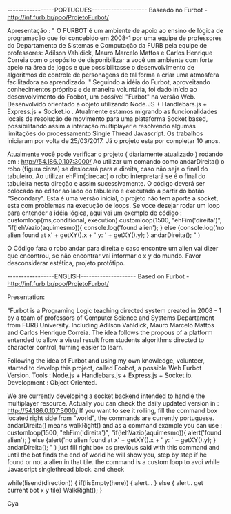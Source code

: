 -----------------PORTUGUES--------------------
Baseado no Furbot - http://inf.furb.br/poo/ProjetoFurbot/ 

Apresentação :
" O FURBOT é um ambiente de apoio ao ensino de lógica de programação que foi concebido em 2008-1 por uma equipe de professores do Departamento de Sistemas e Computação da FURB pela equipe de professores: Adilson Vahldick, Mauro Marcelo Mattos e Carlos Henrique Correia com o propósito de disponibilizar a você um ambiente com forte apelo na área de jogos e que possibilitasse o desenvolvimento de algoritmos de controle de personagens de tal forma a criar uma atmosfera facilitadora ao aprendizado.
"
Seguindo a idéia do Furbot, aproveitando conhecimentos próprios e de maneira voluntária, foi dado início ao desenvolvimento do Foobot, um possível "Furbot" na versão Web.
Desenvolvido orientado a objeto utilizando Node.JS + Handlebars.js + Express.js + Socket.io .
Atualmente estamos migrando as funcionalidades locais de resolução de movimento para uma plataforma Socket based, possibilitando assim a interação multiplayer e resolvendo algumas limitações do processamento Single Thread Javascript.
Os trabalhos iniciaram por volta de 25/03/2017. Já o projeto esta por completar 10 anos.

Atualmente você pode verificar o projeto ( diariamente atualizado ) rodando em : http://54.186.0.107:3000/
Ao utilizar um comando como andarDireita() o robo (figura cinza) se deslocará para a direita, caso não seja o final do tabuleiro. Ao utilizar ehFim(direcao) o robo interpretará se é o final do tabuleira nesta direção e assim sucessivamente. O código deverá ser colocado no editor ao lado do tabuleiro e executado a partir do botão "Secondary". Esta é uma versão inicial, o projeto não tem aporte a socket, esta com problemas na execução de loops. Se voce desejar rodar um loop para entender a idéia lógica, aqui vai um exemplo de código : customloop(ms,conditional, execution)
customloop(1500, "ehFim('direita')", "if(!ehVazio(aquimesmo)){ console.log('found alien'); } else {console.log('no alien found at x' + getXY().x  + ' y: ' + getXY().y);  } andarDireita(); " )

O Código fara o robo andar para direita e caso encontre um alien vai dizer que encontrou, se não encontrar vai informar o x y do mundo. Favor desconsiderar estética, projeto protótipo.

-----------------ENGLISH--------------------
Based on Furbot - http://inf.furb.br/poo/ProjetoFurbot/ 


Presentation:

"Furbot is a Programing Logic teaching directed system created in 2008 - 1 by a team of professors of Computer Science and Systems Departament from FURB University. Including Adilson Vahldick, Mauro Marcelo Mattos and Carlos Henrique Correia. The idea follows the propous of a platform entended to allow a visual result from students algorithms directed to character control, turning easier to learn.

Following the idea of Furbot and using my own knowledge, volunteer, started to develop this project, called Foobot, a possible Web Furbot Version.
Tools : Node.js + Handlebars.js + Express.js + Socket.io.
Development : Object Oriented.

We are currently developing a socket backend intended to handle the multiplayer resource. 
Actually you can check the daily updated version in  : http://54.186.0.107:3000/
If you want to see it rolling, fill the command box located right side from "world", the commands are currently portuguese.
andarDireita() means walkRight()
and as a command example you can use : 
customloop(1500, "ehFim('direita')", "if(!ehVazio(aquimesmo)){ alert('found alien'); } else {alert('no alien found at x' + getXY().x  + ' y: ' + getXY().y);  } andarDireita(); " )
just fill right box as previous said with this command and until the bot finds the end of world he will show you, step by step if he found or not a alien in that tile.
the command is a custom loop to avoi while Javascript singlethread block. and check 

while(!isend(direction)) 
{ 
if(!isEmpty(here)) 
{ alert... }
else 
{ alert.. get current bot x y tile} 
WalkRight();
}

Cya 
